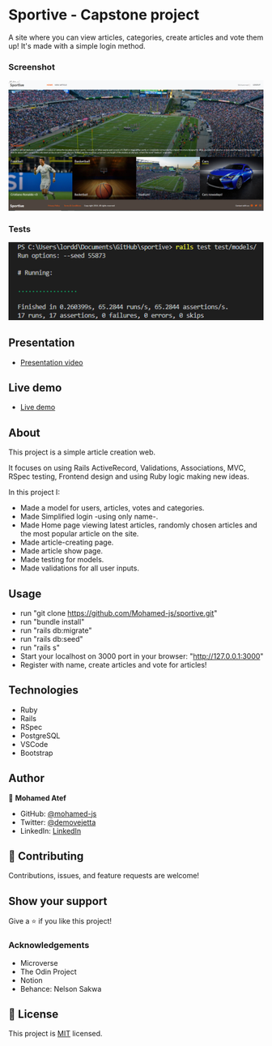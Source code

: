 # Sportive - Capstone project

A site where you can view articles, categories, create articles and vote them up! It's made with a simple login method.

### Screenshot
![screenshot](screenshot.png)

### Tests
![screenshot](tests.png)

## Presentation
- [Presentation video](https://www.loom.com/share/1bc51aabb4934e97ab2a1290abb45542)


## Live demo
- [Live demo](https://sportive-atef.herokuapp.com/)



## About

This project is a simple article creation web.

It focuses on using Rails ActiveRecord, Validations, Associations, MVC, RSpec testing, Frontend design and using Ruby logic making new ideas.

In this project I:

- Made a model for users, articles, votes and categories.
- Made Simplified login -using only name-.
- Made Home page viewing latest articles, randomly chosen articles and the most popular article on the site.
- Made article-creating page.
- Made article show page.
- Made testing for models.
- Made validations for all user inputs.


## Usage

- run "git clone https://github.com/Mohamed-js/sportive.git"
- run "bundle install"
- run "rails db:migrate"
- run "rails db:seed"
- run "rails s"
- Start your localhost on 3000 port in your browser: "http://127.0.0.1:3000"
- Register with name, create articles and vote for articles!

## Technologies

- Ruby
- Rails
- RSpec 
- PostgreSQL
- VSCode
- Bootstrap

## Author

👤 **Mohamed Atef**

- GitHub: [@mohamed-js](https://github.com/Mohamed-js)
- Twitter: [@demovejetta](https://twitter.com/demovejetta)
- LinkedIn: [LinkedIn](https://www.linkedin.com/in/mohamed-js/)


## 🤝 Contributing

Contributions, issues, and feature requests are welcome!

## Show your support

Give a ⭐️ if you like this project!

### Acknowledgements

- Microverse
- The Odin Project
- Notion
- Behance: Nelson Sakwa

## 📝 License

This project is [MIT](./LICENSE) licensed.
